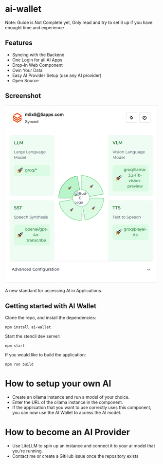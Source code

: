 # ai-wallet

Note: Guide is Not Complete yet, Only read and try to set it up if you have enought time and experience

## Features
- Syncing with the Backend
- One Login for all AI Apps
- Drop-In Web Component
- Own Your Data
- Easy AI Provider Setup (use any AI provider)
- Open Source

## Screenshot
![Image of AI Wallet](./images/component.png)

A new standard for accessing AI in Applications.


## Getting started with AI Wallet

Clone the repo, and install the dependencies:
```shell
npm install ai-wallet
```

Start the stencil dev server:
```shell
npm start
```

If you would like to build the application:
```shell
npm run build
```

# How to setup your own AI

- Create an ollama instance and run a model of your choice.
- Enter the URL of the ollama instance in the component.
- If the application that you want to use correctly uses this component, you can now use the AI Wallet to access the AI model.

# How to become an AI Provider

- Use LiteLLM to spin up an instance and connect it to your ai model that you're running.
- Contact me or create a GitHub issue once the repository exists
